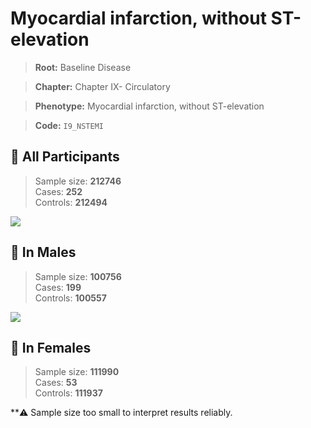 # Myocardial infarction, without ST-elevation

> **Root:** Baseline Disease  

> **Chapter:** Chapter IX- Circulatory  

> **Phenotype:** Myocardial infarction, without ST-elevation  

> **Code:** `I9_NSTEMI`

## 🧪 All Participants  
> Sample size: **212746**  
> Cases: **252**  
> Controls: **212494**
<img src="/Disease/Figures/ALL/Baseline/I9_NSTEMI.png"/>
<CsvTable src="/Disease_Data/ALL/Baseline/LG_I9_NSTEMI.csv" label="🔍 View full results" />

## 👨 In Males  
> Sample size: **100756**  
> Cases: **199**  
> Controls: **100557**
<img src="/Disease/Figures/Male/Baseline/I9_NSTEMI.png"/>
<CsvTable src="/Disease_Data/Male/Baseline/LG_I9_NSTEMI.csv" label="🔍 View full results" />

## 👩 In Females  
> Sample size: **111990**  
> Cases: **53**  
> Controls: **111937**

**⚠️ Sample size too small to interpret results reliably.

